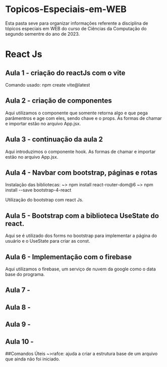 # Topicos-Especiais-em-WEB
 Esta pasta seve para organizar informações referente a disciplina de tópicos especiais em WEB do curso de Ciências da Computação do segundo sementre do ano de 2023.

# React Js

## Aula 1 - criação do reactJs com o vite

Comando usado: npm create vite@latest

## Aula 2 - criação de componentes

Aqui utilizamos o componente que somente retorna algo e que pega parâmentros e age com eles, sendo chave e o props. As formas de chamar e importar estão no arquivo App.jsx.

## Aula 3 - continuação da aula 2

Aqui introduzimos o componente hook. As formas de chamar e importar estão no arquivo App.jsx.

## Aula 4 - Navbar com bootstrap, páginas e rotas

Instalação das bibliotecas:
~> npm install react-router-dom@6
~> npm install --save bootstrap-4-react

Utilização do bootstrap com react Js.

## Aula 5 - Bootstrap com a biblioteca UseState do react.

Aqui se é utilizado dos forms no bootstrap para implementar a página do usuário e o UseState para criar as const.

## Aula 6 - Implementação com o firebase

Aqui utilizamos o firebase, um serviço de nuvem da google como o data base do programa.

## Aula 7 - 


## Aula 8 - 


## Aula 9 - 


## Aula 10 - 


##Comandos Úteis
~>rafce: ajuda a criar a estrutura base de um arquivo que ainda não foi iniciado.
